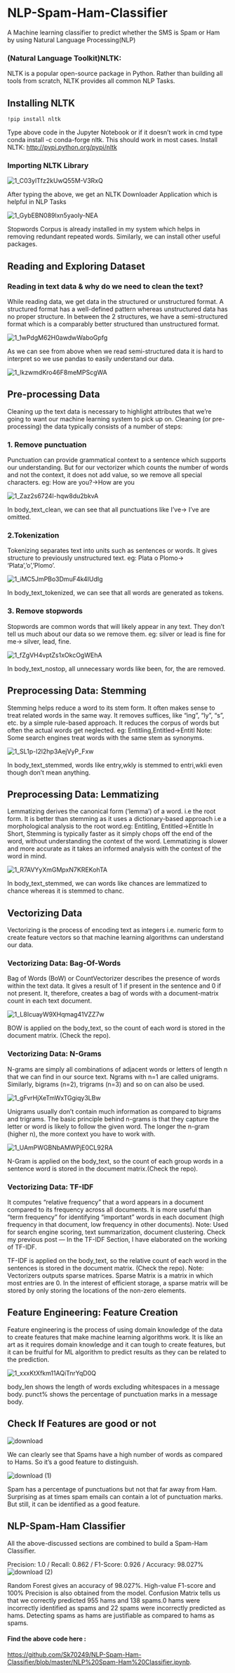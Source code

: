 # NLP-Spam-Ham-Classifier
A Machine learning classifier to predict whether the SMS is Spam or Ham by using Natural Language Processing(NLP)

### (Natural Language Toolkit)NLTK: 
NLTK is a popular open-source package in Python. Rather than building all tools from scratch, NLTK provides all common NLP Tasks.
## Installing NLTK
    !pip install nltk 
Type above code in the Jupyter Notebook or if it doesn’t work in cmd type conda install -c conda-forge nltk. This should work in most cases. 
Install NLTK: http://pypi.python.org/pypi/nltk
### Importing NLTK Library
![1_C03ylTfz2kUwQ55M-V3RxQ](https://user-images.githubusercontent.com/48255425/80208171-449d8880-864d-11ea-82b5-866a882c5f9d.png)

After typing the above, we get an NLTK Downloader Application which is helpful in NLP Tasks

![1_GybEBN089lxn5yaoIy-NEA](https://user-images.githubusercontent.com/48255425/80208294-862e3380-864d-11ea-960c-f30a1cd6ee63.png)

Stopwords Corpus is already installed in my system which helps in removing redundant repeated words. Similarly, we can install other useful packages.
## Reading and Exploring Dataset
### Reading in text data & why do we need to clean the text?
While reading data, we get data in the structured or unstructured format. A structured format has a well-defined pattern whereas unstructured data has no proper structure. In between the 2 structures, we have a semi-structured format which is a comparably better structured than unstructured format.

![1_1wPdgM62H0awdwWaboGpfg](https://user-images.githubusercontent.com/48255425/80208427-cee5ec80-864d-11ea-94e5-9187e3f5a0df.png)


As we can see from above when we read semi-structured data it is hard to interpret so we use pandas to easily understand our data.

![1_lkzwmdKro46F8meMPScgWA](https://user-images.githubusercontent.com/48255425/80208484-f0df6f00-864d-11ea-9452-25d95d735b9f.png)

## Pre-processing Data
Cleaning up the text data is necessary to highlight attributes that we’re going to want our machine learning system to pick up on. Cleaning (or pre-processing) the data typically consists of a number of steps:
### 1. Remove punctuation
Punctuation can provide grammatical context to a sentence which supports our understanding. But for our vectorizer which counts the number of words and not the context, it does not add value, so we remove all special characters. eg: How are you?->How are you

![1_Zaz2s6724l-hqw8du2bkvA](https://user-images.githubusercontent.com/48255425/80208620-3c921880-864e-11ea-8a75-d32daf8d363e.png)

In body_text_clean, we can see that all punctuations like I’ve-> I’ve are omitted.
### 2.Tokenization
Tokenizing separates text into units such as sentences or words. It gives structure to previously unstructured text. eg: Plata o Plomo-> ‘Plata’,’o’,’Plomo’.

![1_iMC5JmPBo3DmuF4k4IUdIg](https://user-images.githubusercontent.com/48255425/80208690-60555e80-864e-11ea-8e53-22838a87d77e.png)

In body_text_tokenized, we can see that all words are generated as tokens.
### 3. Remove stopwords
Stopwords are common words that will likely appear in any text. They don’t tell us much about our data so we remove them. eg: silver or lead is fine for me-> silver, lead, fine.

![1_fZgVH4vptZs1xOkcOgWEhA](https://user-images.githubusercontent.com/48255425/80208818-9b579200-864e-11ea-915a-60eb92436770.png)

In body_text_nostop, all unnecessary words like been, for, the are removed.
## Preprocessing Data: Stemming
Stemming helps reduce a word to its stem form. It often makes sense to treat related words in the same way. It removes suffices, like “ing”, “ly”, “s”, etc. by a simple rule-based approach. It reduces the corpus of words but often the actual words get neglected. eg: Entitling,Entitled->Entitl
Note: Some search engines treat words with the same stem as synonyms.

![1_SL1p-I2l2hp3AejVyP_Fxw](https://user-images.githubusercontent.com/48255425/80208943-c8a44000-864e-11ea-8929-302bc5a13d8b.png)

In body_text_stemmed, words like entry,wkly is stemmed to entri,wkli even though don’t mean anything.
## Preprocessing Data: Lemmatizing
Lemmatizing derives the canonical form (‘lemma’) of a word. i.e the root form. It is better than stemming as it uses a dictionary-based approach i.e a morphological analysis to the root word.eg: Entitling, Entitled->Entitle
In Short, Stemming is typically faster as it simply chops off the end of the word, without understanding the context of the word. Lemmatizing is slower and more accurate as it takes an informed analysis with the context of the word in mind.

![1_R7AVYyXmGMpxN7KREKohTA](https://user-images.githubusercontent.com/48255425/80209019-ec678600-864e-11ea-8b10-3d98e2a2c467.png)

In body_text_stemmed, we can words like chances are lemmatized to chance whereas it is stemmed to chanc.
## Vectorizing Data
Vectorizing is the process of encoding text as integers i.e. numeric form to create feature vectors so that machine learning algorithms can understand our data.

### Vectorizing Data: Bag-Of-Words
Bag of Words (BoW) or CountVectorizer describes the presence of words within the text data. It gives a result of 1 if present in the sentence and 0 if not present. It, therefore, creates a bag of words with a document-matrix count in each text document.

![1_L8IcuayW9XHqmag41VZZ7w](https://user-images.githubusercontent.com/48255425/80209738-38ff9100-8650-11ea-9507-2066b348f51c.png)

BOW is applied on the body_text, so the count of each word is stored in the document matrix. (Check the repo).
### Vectorizing Data: N-Grams
N-grams are simply all combinations of adjacent words or letters of length n that we can find in our source text. Ngrams with n=1 are called unigrams. Similarly, bigrams (n=2), trigrams (n=3) and so on can also be used.

![1_gFvrHjXeTmWxTGgiqy3LBw](https://user-images.githubusercontent.com/48255425/80209762-4583e980-8650-11ea-9c9d-7a921a39e5ef.png)


Unigrams usually don’t contain much information as compared to bigrams and trigrams. The basic principle behind n-grams is that they capture the letter or word is likely to follow the given word. The longer the n-gram (higher n), the more context you have to work with.

![1_UAmPWGBNbAMWPjE0CL92RA](https://user-images.githubusercontent.com/48255425/80210097-c80ca900-8650-11ea-84b0-c727ebde6e11.png)

N-Gram is applied on the body_text, so the count of each group words in a sentence word is stored in the document matrix.(Check the repo).
### Vectorizing Data: TF-IDF
It computes “relative frequency” that a word appears in a document compared to its frequency across all documents. It is more useful than “term frequency” for identifying “important” words in each document (high frequency in that document, low frequency in other documents).
Note: Used for search engine scoring, text summarization, document clustering.
Check my previous post — In the TF-IDF Section, I have elaborated on the working of TF-IDF.

TF-IDF is applied on the body_text, so the relative count of each word in the sentences is stored in the document matrix. (Check the repo).
Note: Vectorizers outputs sparse matrices. Sparse Matrix is a matrix in which most entries are 0. In the interest of efficient storage, a sparse matrix will be stored by only storing the locations of the non-zero elements.
## Feature Engineering: Feature Creation
Feature engineering is the process of using domain knowledge of the data to create features that make machine learning algorithms work. It is like an art as it requires domain knowledge and it can tough to create features, but it can be fruitful for ML algorithm to predict results as they can be related to the prediction.

![1_xxxKtXfkm11AQiTnrYqD0Q](https://user-images.githubusercontent.com/48255425/80210081-be834100-8650-11ea-8871-91c7fcb112ef.png)

body_len shows the length of words excluding whitespaces in a message body.
punct% shows the percentage of punctuation marks in a message body.
## Check If Features are good or not

![download](https://user-images.githubusercontent.com/48255425/80209390-9e9f4d80-864f-11ea-8b0a-829f482d4a1e.png)

We can clearly see that Spams have a high number of words as compared to Hams. So it’s a good feature to distinguish.

![download (1)](https://user-images.githubusercontent.com/48255425/80209387-9cd58a00-864f-11ea-8bf7-077bfe123a43.png)

Spam has a percentage of punctuations but not that far away from Ham. Surprising as at times spam emails can contain a lot of punctuation marks. But still, it can be identified as a good feature.

## NLP-Spam-Ham Classifier
All the above-discussed sections are combined to build a Spam-Ham Classifier.

Precision: 1.0 / Recall: 0.862 / F1-Score: 0.926 / Accuracy: 98.027%
![download (2)](https://user-images.githubusercontent.com/48255425/80210629-b2e44a00-8651-11ea-8119-7f341ecfdb58.png)

Random Forest gives an accuracy of 98.027%. High-value F1-score and 100% Precision is also obtained from the model. Confusion Matrix tells us that we correctly predicted 955 hams and 138 spams.0 hams were incorrectly identified as spams and 22 spams were incorrectly predicted as hams. Detecting spams as hams are justifiable as compared to hams as spams.

#### Find the above code here :
https://github.com/Sk70249/NLP-Spam-Ham-Classifier/blob/master/NLP%20Spam-Ham%20Classifier.ipynb.

